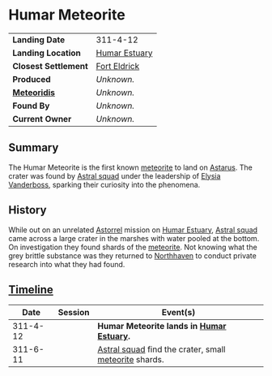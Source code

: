 # Humar Meteorite

|||
| --- | --- |
| **Landing Date** | 311-4-12 | meteor.1
| **Landing Location** | [Humar Estuary](../../../places/topography/swamps-deltas/humar-estuary.md) |
| **Closest Settlement** | [Fort Eldrick](../../../places/settlements/forts/fort-eldrick.md) |
| **Produced** | *Unknown.* |
| **[Meteoridis](../../../mechanics/roleplay/meteoridis.md)** | *Unknown.* |
| **Found By** | *Unknown.* |
| **Current Owner** | *Unknown.* |

## Summary

The Humar Meteorite is the first known [meteorite](../meteorite.md) to land on [Astarus](../../../celestial-objects/astarus.md). The crater was found by [Astral squad](../../../organisations/government/astorrel/squads/astral-squad.md) under the leadership of [Elysia Vanderboss](../../../characters/elysia-vanderboss.md), sparking their curiosity into the phenomena.

## History

While out on an unrelated [Astorrel](../../../organisations/government/astorrel/astorrel.md) mission on [Humar Estuary](../../../places/topography/swamps-deltas/humar-estuary.md), [Astral squad](../../../organisations/government/astorrel/squads/astral-squad.md) came across a large crater in the marshes with water pooled at the bottom. On investigation they found shards of the [meteorite](../meteorite.md). Not knowing what the grey brittle substance was they returned to [Northhaven](../../../places/settlements/cities/northhaven.md) to conduct private research into what they had found.

## [Timeline](../../../history/timeline.md)

| Date | Session | Event(s) |
| --- |:---:| --- |
| 311-4-12 | | **Humar Meteorite lands in [Humar Estuary](../../../places/topography/swamps-deltas/humar-estuary.md).** |
| 311-6-11 | | [Astral squad](../../../organisations/government/astorrel/squads/astral-squad.md) find the crater, small [meteorite](../meteorite.md) shards. |
